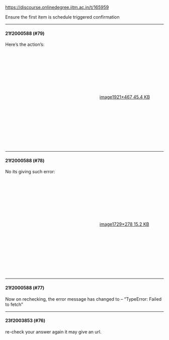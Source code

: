 https://discourse.onlinedegree.iitm.ac.in/t/165959

Ensure the first item is schedule triggered confirmation</p><hr>

<h4>21f2000588 (#79)</h4>
<p>Here’s the action’s:<br/>
<div class="lightbox-wrapper"><a class="lightbox" data-download-href="/uploads/short-url/7zD4Tr9rEgG95xyEXcfaPJ8AYiM.png?dl=1" href="https://europe1.discourse-cdn.com/flex013/uploads/iitm/original/3X/3/5/35164c425fd9bac93a22a798ceb50aff9245edfc.png" rel="noopener nofollow ugc" title="image"><div class="meta"><svg aria-hidden="true" class="fa d-icon d-icon-far-image svg-icon"><use href="#far-image"></use></svg><span class="filename">image</span><span class="informations">1921×467 45.4 KB</span><svg aria-hidden="true" class="fa d-icon d-icon-discourse-expand svg-icon"><use href="#discourse-expand"></use></svg></div></a></div></p><hr>

<h4>21f2000588 (#78)</h4>
<p>No its giving such error:<br/>
<div class="lightbox-wrapper"><a class="lightbox" data-download-href="/uploads/short-url/oJ6gnh7MWP1PAJgkJ40wv9JctSQ.png?dl=1" href="https://europe1.discourse-cdn.com/flex013/uploads/iitm/original/3X/a/d/ad4d5271fd3d95f8e832eaa212705300b96245cc.png" rel="noopener nofollow ugc" title="image"><div class="meta"><svg aria-hidden="true" class="fa d-icon d-icon-far-image svg-icon"><use href="#far-image"></use></svg><span class="filename">image</span><span class="informations">1729×278 15.2 KB</span><svg aria-hidden="true" class="fa d-icon d-icon-discourse-expand svg-icon"><use href="#discourse-expand"></use></svg></div></a></div></p><hr>

<h4>21f2000588 (#77)</h4>
<p>Now on rechecking, the error message has changed to – “TypeError: Failed to fetch”</p><hr>

<h4>23f2003853 (#76)</h4>
<p>re-check your answer again it may give an url.